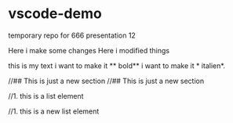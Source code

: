 # vscode-demo
temporary repo for 666 presentation 12

Here i make some changes
Here i modified things

this is my text i want to make it ** bold** i want to make it * italien*.

//## This is just a new section
//## This is just a new section

//1. this is a list element

//1. this is a new list element
